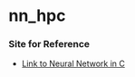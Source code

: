 # nn_hpc
### Site for Reference
- [Link to Neural Network in C](https://towardsdatascience.com/simple-neural-network-implementation-in-c-663f51447547)
